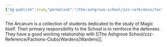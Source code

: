 ```yaml
---
{"dg-publish":true,"permalink":"/the-ashgrove-school/zzz-reference/factions-clubs/arcanum/"}
---
```


The Arcanum is a collection of students dedicated to the study of Magic itself. Their primary responsibility to the School is to reinforce the defenses. They have a good working relationship with [[The Ashgrove School/zzz-Reference/Factions-Clubs/Wardens\|Wardens]].